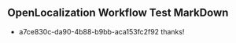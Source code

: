 ## OpenLocalization Workflow Test MarkDown
* a7ce830c-da90-4b88-b9bb-aca153fc2f92 
thanks!<!--HONumber=Mar16_HO3-->
